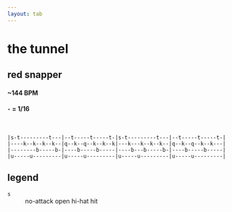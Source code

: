 ```yaml
---
layout: tab
---
```


# the tunnel
## red snapper

#### ~144 BPM
#### `-` = 1/16

<br/>

```
|s-t---------t---|--t-----t-----t-|s-t---------t---|--t-----t-----t-|
|----k--k--k--k--|q--k--q--k--k--k|---k---k--k--k--|q--k--q--k--k---|
|--------b-----b-|----b-----b-----|----b---b-----b-|----b-----b-----|
|u-----u---------|u-----u---------|u-----u---------|u-----u---------|
```

## legend
                                               
<dl>
    <dt><code>s</code></dt><dd>no-attack open hi-hat hit</dd>
</dl>
